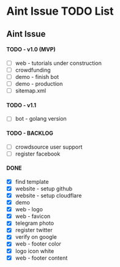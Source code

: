 # Aint Issue TODO List

## Aint Issue

#### TODO - v1.0 (MVP)

- [ ] web - tutorials under construction
- [ ] crowdfunding
- [ ] demo - finish bot
- [ ] demo - production
- [ ] sitemap.xml

#### TODO - v1.1

- [ ] bot - golang version

#### TODO - BACKLOG

- [ ] crowdsource user support
- [ ] register facebook

#### DONE

- [x] find template
- [x] website - setup github
- [x] website - setup cloudflare
- [x] demo
- [x] web - logo
- [x] web - favicon
- [x] telegram photo
- [x] register twitter
- [x] verify on google
- [x] web - footer color
- [x] logo icon white
- [x] web - footer content
